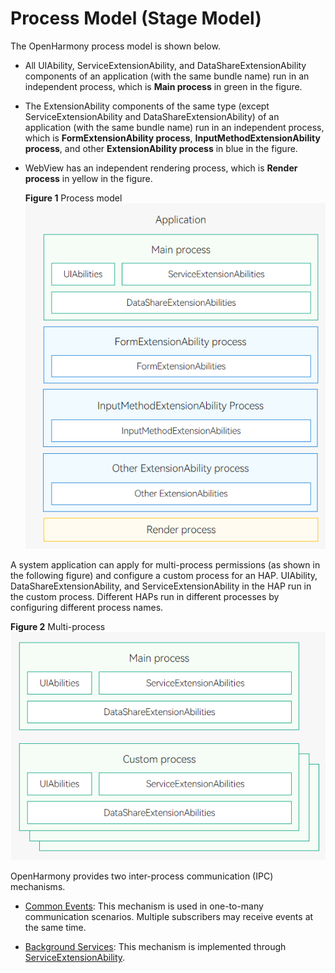 # Process Model (Stage Model)


The OpenHarmony process model is shown below.


- All UIAbility, ServiceExtensionAbility, and DataShareExtensionAbility components of an application (with the same bundle name) run in an independent process, which is **Main process** in green in the figure.

- The ExtensionAbility components of the same type (except ServiceExtensionAbility and DataShareExtensionAbility) of an application (with the same bundle name) run in an independent process, which is **FormExtensionAbility process**, **InputMethodExtensionAbility process**, and other **ExtensionAbility process** in blue in the figure.

- WebView has an independent rendering process, which is **Render process** in yellow in the figure.

  **Figure 1** Process model 
![process-model](figures/process-model.png)


A system application can apply for multi-process permissions (as shown in the following figure) and configure a custom process for an HAP. UIAbility, DataShareExtensionAbility, and ServiceExtensionAbility in the HAP run in the custom process. Different HAPs run in different processes by configuring different process names.

**Figure 2** Multi-process 
![multi-process](figures/multi-process.png)


OpenHarmony provides two inter-process communication (IPC) mechanisms.


- [Common Events](common-event-overview.md): This mechanism is used in one-to-many communication scenarios. Multiple subscribers may receive events at the same time.

- [Background Services](background-services.md): This mechanism is implemented through [ServiceExtensionAbility](serviceextensionability.md).
